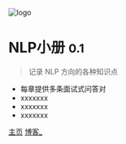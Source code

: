 <!-- _coverpage.md -->

![logo](https://docsify.js.org/_media/icon.svg)

# NLP小册 <small>0.1</small>

> 记录 NLP 方向的各种知识点

- 每章提供多条面试式问答对
- xxxxxxx
- xxxxxxx
- xxxxxxx

[主页](/)
[博客_](/)

<!-- background color -->

<!-- ![color](#fbb30b) -->


